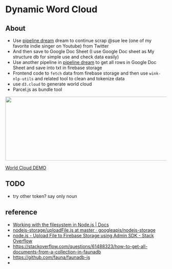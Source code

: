 # Dynamic Word Cloud

## About
- Use [pipeline dream](https://pipedream.com/) dream to continue scrap  @sue lee (one of my favorite indie singer on Youtube) from Twitter
- And then save to Google Doc Sheet (I use Google Doc sheet as My structure db for simple use and check data easily)
- Use another pipeline in [pipeline dream](https://pipedream.com/) to get all rows in Google Doc Sheet and save into txt in firebase storage
- Frontend code to `fetch` data from firebase storage and then use `wink-nlp-utils` and related tool to clean and tokenize data
- use `d3.cloud` to generate world cloud
- Parcel.js as bundle tool

<img src="./asset/demo.gif" width="890" height="200"/>

[World Cloud DEMO](https://angular-82e48.web.app/)
## TODO
  - try other token? say only noun

## reference
- [Working with the filesystem in Node.js | Docs](https://docs.pipedream.com/workflows/steps/code/nodejs/working-with-files/#the-tmp-directory)
- [nodejs-storage/uploadFile.js at master · googleapis/nodejs-storage](https://github.com/googleapis/nodejs-storage/blob/master/samples/uploadFile.js)
- [node.js - Upload File to Firebase Storage using Admin SDK - Stack Overflow](https://stackoverflow.com/questions/55111346/upload-file-to-firebase-storage-using-admin-sdk)
- https://stackoverflow.com/questions/61488323/how-to-get-all-documents-from-a-collection-in-faunadb
- https://github.com/fauna/faunadb-js
-

